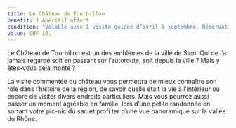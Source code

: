 ```yaml
---
title: Le Château de Tourbillon
benefit: 1 Apéritif offert
condition: "Valable avec 1 visite guidée d’avril à septembre. Réservation 2 jours à l’avance sur chateau-de-tourbillon@bluewin.ch 027 322 52 00"
value: CHF 10.-
---
```


Le Château de Tourbillon est un
des emblèmes de la ville de Sion.
Qui ne l’a jamais regardé soit
en passant sur l’autoroute, soit
depuis la ville ? Mais y êtes-vous
déjà monté ?

La visite commentée du château
vous permettra de mieux
connaître son rôle dans l’histoire
de la région, de savoir quelle était
la vie à l’intérieur ou encore de
visiter divers endroits particuliers.
Mais vous pourrez aussi passer un
moment agréable en famille, lors
d’une petite randonnée en sortant
votre pic-nic du sac et profi ter
d’une vue panoramique sur la
vallée du Rhône.
